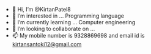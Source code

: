 - 👋 Hi, I’m @KirtanPatel8
- 👀 I’m interested in ... Programming language 
- 🌱 I’m currently learning ... Computer engineering 
- 💞️ I’m looking to collaborate on ...
- 📫  My mobile number is 9328869698 and email id is kirtansantoki12@gmail.com

<!---
KirtanPatel8/KirtanPatel8 is a ✨ special ✨ repository because its `README.md` (this file) appears on your GitHub profile.
You can click the Preview link to take a look at your changes.
--->

